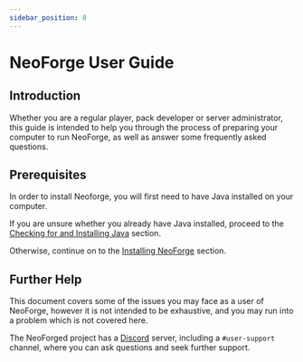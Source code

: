 ```yaml
---
sidebar_position: 0
---
```


# NeoForge User Guide

## Introduction

Whether you are a regular player, pack developer or server administrator, this guide is intended to help you through the process of preparing your computer to run NeoForge, as well as answer some frequently asked questions.

## Prerequisites

In order to install Neoforge, you will first need to have Java installed on your computer.

If you are unsure whether you already have Java installed, proceed to the [Checking for and Installing Java] section.

Otherwise, continue on to the [Installing NeoForge] section.

## Further Help

This document covers some of the issues you may face as a user of NeoForge, however it is not intended to be exhaustive, and you may run into a problem which is not covered here.

The NeoForged project has a [Discord] server, including a `#user-support` channel, where you can ask questions and seek further support.

[Discord]: https://discord.neoforged.net/
[Checking for and Installing Java]: ./java.mdx
[Installing NeoForge]: ./installer